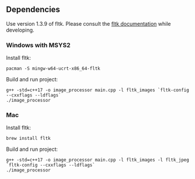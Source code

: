 ## Dependencies
Use version 1.3.9 of fltk. Please consult the [fltk documentation](https://www.fltk.org/doc-1.3) while developing.

### Windows with MSYS2
Install fltk:
```
pacman -S mingw-w64-ucrt-x86_64-fltk
```

Build and run project:
```
g++ -std=c++17 -o image_processor main.cpp -l fltk_images `fltk-config --cxxflags --ldflags`
./image_processor
```

### Mac
Install fltk:
```
brew install fltk
```

Build and run project:
```
g++ -std=c++17 -o image_processor main.cpp -l fltk_images -l fltk_jpeg `fltk-config --cxxflags --ldflags`
./image_processor
```
